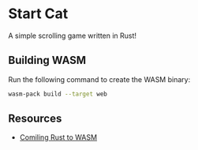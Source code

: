 # Start Cat

A simple scrolling game written in Rust!

## Building WASM

Run the following command to create the WASM binary:

```bash
wasm-pack build --target web
```

## Resources

- [Comiling Rust to WASM](https://developer.mozilla.org/en-US/docs/WebAssembly/Rust_to_wasm)
